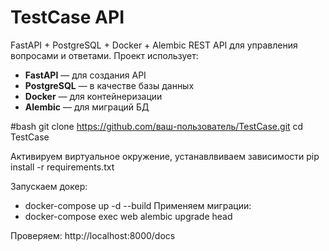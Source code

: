 # TestCase API

FastAPI + PostgreSQL + Docker + Alembic
REST API для управления вопросами и ответами. Проект использует:
- **FastAPI** — для создания API
- **PostgreSQL** — в качестве базы данных
- **Docker** — для контейнеризации
- **Alembic** — для миграций БД

 #bash
git clone https://github.com/ваш-пользователь/TestCase.git
cd TestCase

Активируем виртуальное окружение, устанавлвиваем зависимости
pip install -r requirements.txt

Запускаем докер:
- docker-compose up -d --build
Применяем миграции:
- docker-compose exec web alembic upgrade head

Проверяем:
http://localhost:8000/docs
